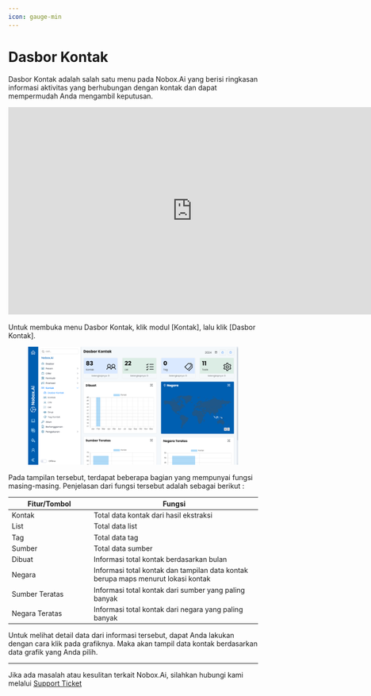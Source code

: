 ```yaml
---
icon: gauge-min
---
```


# <i class="fa-regular fa-users"></i> Dasbor Kontak

Dasbor Kontak adalah salah satu menu pada Nobox.Ai yang berisi ringkasan informasi aktivitas yang berhubungan dengan kontak dan dapat mempermudah Anda mengambil keputusan.


<iframe width="742" height="418" src="https://www.youtube.com/embed/Z8C0_sGruBg" title="Pengenalan Tampilan NoBox" frameborder="0" allow="accelerometer; autoplay; clipboard-write; encrypted-media; gyroscope; picture-in-picture; web-share" referrerpolicy="strict-origin-when-cross-origin" allowfullscreen></iframe>


Untuk membuka menu Dasbor Kontak, klik modul \[Kontak], lalu klik \[Dasbor Kontak].

<figure><img src="../../.gitbook/assets/Dasbor Kontak.png" alt=""><figcaption></figcaption></figure>

Pada tampilan tersebut, terdapat beberapa bagian yang mempunyai fungsi masing-masing. Penjelasan dari fungsi tersebut adalah sebagai berikut :

<table><thead><tr><th width="151.4000244140625">Fitur/Tombol</th><th>Fungsi</th></tr></thead><tbody><tr><td>Kontak</td><td>Total data kontak dari hasil ekstraksi</td></tr><tr><td>List</td><td>Total data list</td></tr><tr><td>Tag</td><td>Total data tag</td></tr><tr><td>Sumber</td><td>Total data sumber</td></tr><tr><td>Dibuat</td><td>Informasi total kontak berdasarkan bulan</td></tr><tr><td>Negara</td><td>Informasi total kontak dan tampilan data kontak berupa maps menurut lokasi kontak</td></tr><tr><td>Sumber Teratas</td><td>Informasi total kontak dari sumber yang paling banyak</td></tr><tr><td>Negara Teratas</td><td>Informasi total kontak dari negara yang paling banyak</td></tr></tbody></table>

Untuk melihat detail data dari informasi tersebut, dapat Anda lakukan dengan cara klik pada grafiknya. Maka akan tampil data kontak berdasarkan data grafik yang Anda pilih.

***

Jika ada masalah atau kesulitan terkait Nobox.Ai, silahkan hubungi kami melalui [Support Ticket](https://crm.nobox.ai/clients/tickets)
